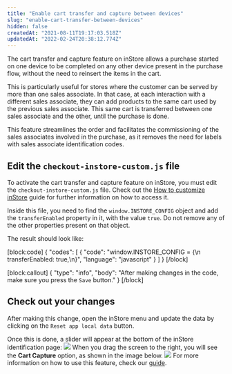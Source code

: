 ```yaml
---
title: "Enable cart transfer and capture between devices"
slug: "enable-cart-transfer-between-devices"
hidden: false
createdAt: "2021-08-11T19:17:03.518Z"
updatedAt: "2022-02-24T20:38:12.774Z"
---
```


The cart transfer and capture feature on inStore allows a purchase started on one device to be completed on any other device present in the purchase flow, without the need to reinsert the items in the cart.

This is particularly useful for stores where the customer can be served by more than one sales associate. In that case, at each interaction with a different sales associate, they can add products to the same cart used by the previous sales associate. This same cart is transferred between one sales associate and the other, until the purchase is done.

This feature streamlines the order and facilitates the commissioning of the sales associates involved in the purchase, as it removes the need for labels with sales associate identification codes.

## Edit the `checkout-instore-custom.js` file

To activate the cart transfer and capture feature on inStore, you must edit the `checkout-instore-custom.js` file. Check out the [How to customize inStore](https://developers.vtex.com/vtex-rest-api/docs/how-to-customize-instore) guide for further information on how to access it.

Inside this file, you need to find the `window.INSTORE_CONFIG` object and add the `transferEnabled` property in it, with the value `true`. Do not remove any of the other properties present on that object.

The result should look like:

[block:code]
{
  "codes": [
    {
      "code": "window.INSTORE_CONFIG = {\n  transferEnabled: true,\n}",
      "language": "javascript"
    }
  ]
}
[/block]

[block:callout]
{
  "type": "info",
  "body": "After making changes in the code, make sure you press the `Save` button."
}
[/block]

## Check out your changes

After making this change, open the inStore menu and update the data by clicking on the `Reset app local data` button.

Once this is done, a slider will appear at the bottom of the inStore identification page:
![](https://raw.githubusercontent.com/vtexdocs/dev-portal-content/main/images/enable-cart-transfer-between-devices-0.png)
When you drag the screen to the right, you will see the **Cart Capture** option, as shown in the image below.
![](https://raw.githubusercontent.com/vtexdocs/dev-portal-content/main/images/enable-cart-transfer-between-devices-1.png)
For more information on how to use this feature, check our [guide](https://help.vtex.com/en/tracks/instore-using-the-app--4BYzQIwyOHvnmnCYQgLzdr/2hlBqxHlxgFo2o4R52pbsk).
